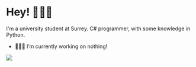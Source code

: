 # Hey! 🙋🏼‍♂️
I'm a university student at Surrey. C# programmer, with some knowledge in Python.
- 👨🏼‍💻 I’m currently working on nothing!
<picture>
  <source
    srcset="https://github-readme-stats.vercel.app/api?username=ervinoks&theme=github_dark&rank_icon=github&show_icons=true&hide=prs,issues,contribs"
    media="(prefers-color-scheme: dark)"
  />
  <source
    srcset="https://github-readme-stats.vercel.app/api?username=ervinoks&theme=github&rank_icon=github&show_icons=true&hide=prs,issues,contribs"
    media="(prefers-color-scheme: light), (prefers-color-scheme: no-preference)"
  />
  <img src="https://github-readme-stats.vercel.app/api?username=ervinoks&theme=github&rank_icon=github&show_icons=true&hide=prs,issues,contribs" />
</picture>
